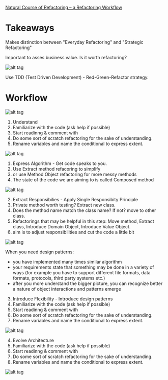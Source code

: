 [Natural Course of Refactoring – a Refactoring Workflow](http://www.infoq.com/articles/natural-course-refactoring)

# Takeaways

Makes distinction between "Everyday Refactoring" and "Strategic Refactoring"

Important to asses business value. Is it worth refactoring?

![alt tag](http://cdn.infoq.com/statics_s1_20160217-0123/resource/articles/natural-course-refactoring/en/resources/1fig2.png)

Use TDD (Test Driven Development) - Red-Green-Refactor strategy.

# Workflow

![alt tag](http://cdn.infoq.com/statics_s1_20160217-0123/resource/articles/natural-course-refactoring/en/resources/fig3.png)

1. Understand
  1. Familiarize with the code (ask help if possible)
  2. Start readinng & comment with 
  3. Do some sort of scratch refactoring for the sake of understanding.
  4. Rename variables and name the conditional to express extent. 



![alt tag](http://cdn.infoq.com/statics_s1_20160217-0123/resource/articles/natural-course-refactoring/en/resources/1fig4.png)

1. Express Algorithm - Get code speaks to you.
  1. Use Extract method refacoring to simplify
  2. or use Method Object refactoring for more messy methods
  3. The state of the code we are aiming to is called Composed method


![alt tag](http://cdn.infoq.com/statics_s1_20160217-0123/resource/articles/natural-course-refactoring/en/resources/fig5.png)

2. Extract Responsibilies - Apply Single Responsibity Principle
  1. Private method worth testing? Extract new class.
  2. Does the method name match the class name? If not? move to other class.
  3. Refactorings that may be helpful in this step: Move method, Extract class, Introduce Domain Object, Introduce Value Object.
  4. aim is to adjust responsibilities and cut the code a little bit
  

![alt tag](http://cdn.infoq.com/statics_s1_20160217-0123/resource/articles/natural-course-refactoring/en/resources/3fig6.png)

When you need design patterns:
* you have implemented many times similar algorithm
* your requirements state that something may be done in a variety of ways (for example you have to support different file formats, data formats, protocols, third party systems etc.)
* after you more understand the bigger picture, you can recognize better a nature of object interactions and patterns emerge


3. Introduce Flexibility - Introduce design patterns
  1. Familiarize with the code (ask help if possible)
  2. Start readinng & comment with 
  3. Do some sort of scratch refactoring for the sake of understanding.
  4. Rename variables and name the conditional to express extent. 

![alt tag](http://cdn.infoq.com/statics_s1_20160217-0123/resource/articles/natural-course-refactoring/en/resources/2fig7.png)

4. Evolve Architecture
  1. Familiarize with the code (ask help if possible)
  2. Start readinng & comment with 
  3. Do some sort of scratch refactoring for the sake of understanding.
  4. Rename variables and name the conditional to express extent. 


![alt tag](http://cdn.infoq.com/statics_s1_20160217-0123/resource/articles/natural-course-refactoring/en/resources/fig8.png)
